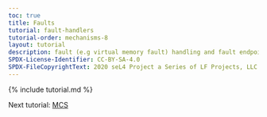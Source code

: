 ```yaml
---
toc: true
title: Faults
tutorial: fault-handlers
tutorial-order: mechanisms-8
layout: tutorial
description: fault (e.g virtual memory fault) handling and fault endpoints.
SPDX-License-Identifier: CC-BY-SA-4.0
SPDX-FileCopyrightText: 2020 seL4 Project a Series of LF Projects, LLC.
---
```

{% include tutorial.md %}
<script src="{{ base.url | prepend: site.url }}/assets/js/toggle-markdown.js"></script>

Next tutorial: <a href="../MCS/mcs-extensions">MCS</a>
